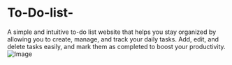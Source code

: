 # To-Do-list-
A simple and intuitive to-do list website that helps you stay organized by allowing you to create, manage, and track your daily tasks. Add, edit, and delete tasks easily, and mark them as completed to boost your productivity.
![Image](https://github.com/user-attachments/assets/af9a2715-d771-4399-8186-cd7dea675b4b)
